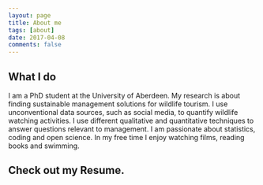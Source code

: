```yaml
---
layout: page
title: About me
tags: [about]
date: 2017-04-08
comments: false
---
```

    
<center><a href="assets/img/20160626_123759.jpg"></a> </center>

## What I do
I am a PhD student at the University of Aberdeen. My research is about finding sustainable management solutions for wildlife tourism.
I use unconventional data sources, such as social media, to quantify wildlife watching activities. I use different qualitative and quantitative techniques to answer questions relevant to management.
I am passionate about statistics, coding and open science. 
In my free time I enjoy watching films, reading books and swimming.

## Check out my Resume.

